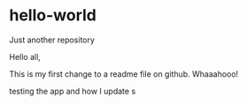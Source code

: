 # hello-world
Just another repository

Hello all,

This is my first change to a readme file on github.  Whaaahooo!



testing the app and how I update
s